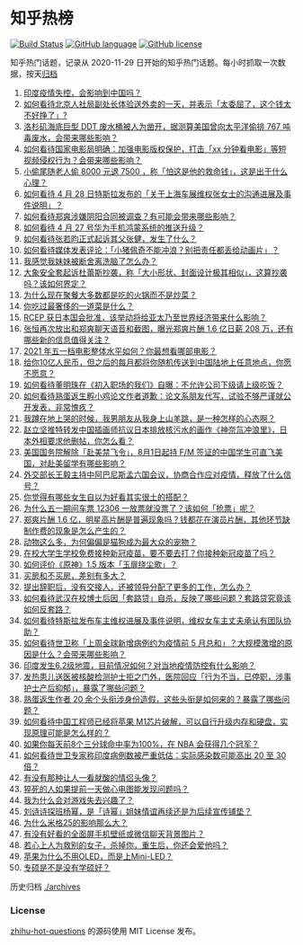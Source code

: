 # 知乎热榜
[![Build Status](https://github.com/ToWeLong/zhihu-hot-questions/workflows/CI/badge.svg)](https://github.com/ToWeLong/zhihu-hot-questions/actions)
[![GitHub language](https://img.shields.io/badge/language-golang-orange.svg)](https://golang.org/)
[![GitHub license](https://img.shields.io/github/license/ToWeLong/zhihu-hot-questions)](https://github.com/ToWeLong/zhihu-hot-questions/blob/main/LICENSE)

知乎热门话题，记录从 2020-11-29 日开始的知乎热门话题。每小时抓取一次数据，按天[归档](./archives)

<!-- BEGIN -->

1. [印度疫情失控，会影响到中国吗？](https://www.zhihu.com/question/456775767)
1. [如何看待北京人社局副处长体验送外卖的一天，并表示「太委屈了，这个钱太不好挣了」?](https://www.zhihu.com/question/456959883)
1. [洛杉矶海底巨型 DDT 废水桶被人为凿开，据测算美国曾向太平洋偷排 767 吨毒废水，会带来哪些影响？](https://www.zhihu.com/question/456938149)
1. [如何看待国家电影局明确：加强电影版权保护，打击「xx 分钟看电影」等短视频侵权行为？会带来哪些影响？](https://www.zhihu.com/question/456948544)
1. [小偷尾随老人偷 8000 元退 7500 ，称「怕这是他的救命钱」，这是出于什么心理？](https://www.zhihu.com/question/456602957)
1. [如何看待 4 月 28 日特斯拉发布的「关于上海车展维权张女士的沟通进展及事件说明」？](https://www.zhihu.com/question/456943501)
1. [如何看待郑爽涉嫌阴阳合同被调查？有可能会带来哪些影响？](https://www.zhihu.com/question/457029348)
1. [如何看待 4 月 27 号华为手机鸿蒙系统的推送升级？](https://www.zhihu.com/question/456862831)
1. [如何看待张若昀正式起诉其父张健，发生了什么？](https://www.zhihu.com/question/457017364)
1. [如何看待媒体发表评论：「小猪佩奇不能冲浪？别把责任都丢给动画片」？](https://www.zhihu.com/question/456957157)
1. [我感觉我妹妹被断舍离洗脑了怎么办？](https://www.zhihu.com/question/289910192)
1. [大象安全套起诉杜蕾斯抄袭，称「大小形状、封面设计极其相似」，这算抄袭吗？该如何界定？](https://www.zhihu.com/question/456790436)
1. [为什么现在聚餐大多数都是吃的火锅而不是炒菜？](https://www.zhihu.com/question/450776646)
1. [你吃过最奢侈的一道菜是什么？](https://www.zhihu.com/question/284676187)
1. [RCEP 获日本国会批准，该举动将给亚太乃至世界经济带来什么影响？](https://www.zhihu.com/question/456947372)
1. [张恒再次放出和郑爽聊天语音和截图，曝光郑爽片酬 1.6 亿日薪 208 万，还有哪些新的信息值得关注？](https://www.zhihu.com/question/456689667)
1. [2021 年五一档电影整体水平如何？你最想看哪部电影？](https://www.zhihu.com/question/450815534)
1. [给你10亿人民币，但之后的每月都将你随机传送到中国陆地上任意地点，你愿不愿意？](https://www.zhihu.com/question/454152922)
1. [如何看待董明珠在《初入职场的我们》自曝：不允许公司下级请上级吃饭？](https://www.zhihu.com/question/456868276)
1. [如何看待熟蛋返生孵小鸡论文作者道歉：论文系朋友代写，试验不够严谨就公开发表，非常愧疚？](https://www.zhihu.com/question/456935008)
1. [我蹲在地上哭的时候，我男朋友从我身上山羊跳，是一种怎样的心态啊？](https://www.zhihu.com/question/51865062)
1. [赵立坚推特转发中国插画师抗议日本排放核污水的画作《神奈氚冲浪里》，日本外相要求他删帖，你怎么看？](https://www.zhihu.com/question/456986557)
1. [美国国务院解除「赴美禁飞令」，8月1日起持 F/M 签证的中国学生可直飞美国，对赴美留学有哪些影响？](https://www.zhihu.com/question/456808004)
1. [外交部长王毅主持中阿巴尼斯孟六国会议，协商合作应对疫情，释放了什么信号？](https://www.zhihu.com/question/456886110)
1. [你觉得有哪些女生自以为好看其实很土的搭配？](https://www.zhihu.com/question/298265287)
1. [为什么五一期间车票 12306 一放票就没票了？该如何「抢票」呢？](https://www.zhihu.com/question/455215736)
1. [郑爽片酬 1.6 亿，明星高片酬是普遍现象吗？钱都花在演员片酬，其他环节缺制作费的现象是怎么产生的？](https://www.zhihu.com/question/456939801)
1. [动物这么多，为何偏偏是猫狗成为最大众的宠物？](https://www.zhihu.com/question/455496520)
1. [在校大学生学校免费接种新冠疫苗，要不要去打？你接种新冠疫苗了吗？](https://www.zhihu.com/question/447174102)
1. [如何评价《原神》1.5 版本「玉扉绕尘歌」？](https://www.zhihu.com/question/456967843)
1. [买房和不买房，差别有多大？](https://www.zhihu.com/question/425084039)
1. [提出辞职后，没有交接人，还被领导分配了更多的工作，怎么办？](https://www.zhihu.com/question/447715344)
1. [如何看待武汉在校博士后因「套路贷」自杀，反映了哪些问题？套路贷究竟该如何反套路？](https://www.zhihu.com/question/456975878)
1. [如何看待特斯拉发布车主维权进展及事件说明，维权女车主丈夫承认有团队协助？](https://www.zhihu.com/question/456947306)
1. [如何看待世卫称「上周全球新增病例约为疫情前 5 月总和」？大规模激增的原因是什么？会带来哪些影响？](https://www.zhihu.com/question/456769223)
1. [印度发生6.2级地震，目前情况如何？对当地疫情防控有什么影响？](https://www.zhihu.com/question/456981781)
1. [发热患儿送医被核酸检测护士拒之门外，医院回应「行为不当，已停职，涉事护士产后抑郁」，暴露了哪些问题？](https://www.zhihu.com/question/456809246)
1. [熟蛋返生作者 20 余个头衔涉身份造假，这些头衔是如何来的？暴露了哪些问题？](https://www.zhihu.com/question/456975288)
1. [如何看待中国工程师已经将苹果 M1芯片破解，可以自行升级内存和硬盘，实现原理可能是怎么样的？](https://www.zhihu.com/question/453213586)
1. [如果你每天前8个三分球命中率为100%，在 NBA 会获得几个冠军？](https://www.zhihu.com/question/456430700)
1. [如何看待世卫专家称印度病例数被严重低估：实际感染数可能高出 20 至 30 倍？](https://www.zhihu.com/question/456888205)
1. [有没有那种让人一看就酸的情侣头像？](https://www.zhihu.com/question/432753689)
1. [猝死的人如果提前一天做心电图能发现问题吗？](https://www.zhihu.com/question/430803298)
1. [我为什么会对游戏失去兴趣了？](https://www.zhihu.com/question/456902574)
1. [刘诗诗探班杨幂，是「诗幂」姐妹情谊再续还是为后续宣传铺垫？](https://www.zhihu.com/question/456442317)
1. [为什么米格25的影响那么大？](https://www.zhihu.com/question/30554192)
1. [有没有好看的全面屏手机壁纸或微信聊天背景图片？](https://www.zhihu.com/question/452591718)
1. [若心上人为救别的女子，杀掉你，重生后，你还会爱他吗？](https://www.zhihu.com/question/453623418)
1. [苹果为什么不用OLED，而是上Mini-LED？](https://www.zhihu.com/question/455743655)
1. [专硕是不是没有学硕好？](https://www.zhihu.com/question/298325526)

<!-- END -->

历史归档 [./archives](./archives)


### License
[zhihu-hot-questions](https://github.com/towelong/zhihu-hot-questions) 的源码使用 MIT License 发布。